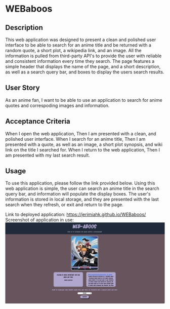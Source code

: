 # WEBaboos

## Description

This web application was designed to present a clean and polished user interface to be able to search for an anime title and be returned with a random quote, a short plot, a wikipedia link, and an image. All the information is pulled from third-party API's to provide the user with reliable and consistent information every time they search. The page features a simple header that displays the name of the page, and a short description, as well as a search query bar, and boxes to display the users search results.

## User Story

As an anime fan, I want to be able to use an application to search for anime quotes and correspoding images and information.

## Acceptance Criteria

When I open the web application,
Then I am presented with a clean, and polished user interface.
When I search for an anime title,
Then I am presented with a quote, as well as an image, a short plot synopsis, and wiki link on the title I searched for.
When I return to the web application,
Then I am presented with my last search result.

## Usage

To use this application, please follow the link provided below. Using this web application is simple, the user can search an anime title in the search query bar, and information will populate the display boxes. The user's information is stored in local storage, and they are presented with the last search when they refresh, or exit and return to the page.

Link to deployed application:
https://jerimiahk.github.io/WEBaboos/
Screenshot of application in use:
![](images/Screen%20Shot%202022-11-14%20at%2011.07.11%20AM.png)
